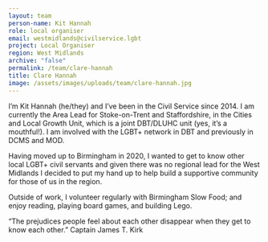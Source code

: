 ```yaml
---
layout: team
person-name: Kit Hannah
role: local organiser
email: westmidlands@civilservice.lgbt
project: Local Organiser
region: West Midlands
archive: "false"
permalink: /team/clare-hannah
title: Clare Hannah
image: /assets/images/uploads/team/clare-hannah.jpg
---
```


I’m Kit Hannah (he/they) and I’ve been in the Civil Service since 2014. I am currently the Area Lead for Stoke-on-Trent and Staffordshire, in the Cities and Local Growth Unit, which is a joint DBT/DLUHC unit (yes, it’s a mouthful!). I am involved with the LGBT+ network in DBT and previously in DCMS and MOD.
 
Having moved up to Birmingham in 2020, I wanted to get to know other local LGBT+ civil servants and given there was no regional lead for the West Midlands I decided to put my hand up to help build a supportive community for those of us in the region.
 
Outside of work, I volunteer regularly with Birmingham Slow Food; and enjoy reading, playing board games, and building Lego.
 
“The prejudices people feel about each other disappear when they get to know each other.” Captain James T. Kirk

